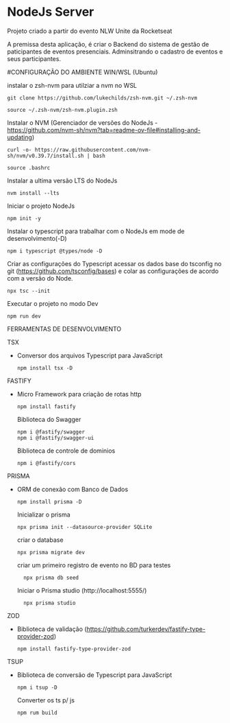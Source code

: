 # NodeJs Server

Projeto criado a partir do evento NLW Unite da Rocketseat

A premissa desta aplicação, é criar o Backend do sistema de gestão de paticipantes de eventos presenciais. Adminsitrando o cadastro de eventos e seus participantes.







#CONFIGURAÇÃO DO AMBIENTE WIN/WSL (Ubuntu)

instalar o zsh-nvm para utilziar a nvm no WSL
    
    git clone https://github.com/lukechilds/zsh-nvm.git ~/.zsh-nvm

    source ~/.zsh-nvm/zsh-nvm.plugin.zsh

Instalar o NVM (Gerenciador de versões do NodeJs - https://github.com/nvm-sh/nvm?tab=readme-ov-file#installing-and-updating)
    
    curl -o- https://raw.githubusercontent.com/nvm-sh/nvm/v0.39.7/install.sh | bash

    source .bashrc

Instalar a ultima versão LTS do NodeJs
    
    nvm install --lts

Iniciar o projeto NodeJs
    
    npm init -y

Instalar o typescript para trabalhar com o NodeJs em mode de desenvolvimento(-D)
    
    npm i typescript @types/node -D

Criar as configurações do Typescript
acessar os dados base do tsconfig no git (https://github.com/tsconfig/bases) e colar as configurações de acordo com a versão do Node.
    
    npx tsc --init    

Executar o projeto no modo Dev
    
    npm run dev


FERRAMENTAS DE DESENVOLVIMENTO

TSX 
- Conversor dos arquivos Typescript para JavaScript

      npm install tsx -D

FASTIFY 
- Micro Framework para criação de rotas http

      npm install fastify

    Biblioteca do Swagger

      npm i @fastify/swagger
      npm i @fastify/swagger-ui

    Biblioteca de controle de dominios

      npm i @fastify/cors

PRISMA 
- ORM de conexão com Banco de Dados

      npm install prisma -D

    Inicializar o prisma

      npx prisma init --datasource-provider SQLite

    criar o database

      npx prisma migrate dev

    criar um primeiro registro de evento no BD para testes

        npx prisma db seed

    Iniciar o Prisma studio (http://localhost:5555/)

        npx prisma studio

ZOD 
- Biblioteca de validação (https://github.com/turkerdev/fastify-type-provider-zod)

      npm install fastify-type-provider-zod

TSUP
- Biblioteca de conversão de Typescript para JavaScript

      npm i tsup -D

    Converter os ts p/ js

      npm rum build
